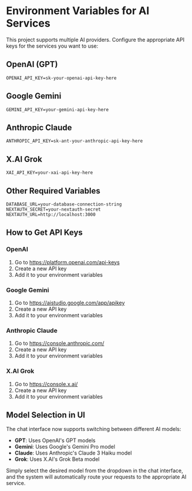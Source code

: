 # Environment Variables for AI Services

This project supports multiple AI providers. Configure the appropriate API keys for the services you want to use:

## OpenAI (GPT)
```
OPENAI_API_KEY=sk-your-openai-api-key-here
```

## Google Gemini
```
GEMINI_API_KEY=your-gemini-api-key-here
```

## Anthropic Claude
```
ANTHROPIC_API_KEY=sk-ant-your-anthropic-api-key-here
```

## X.AI Grok
```
XAI_API_KEY=your-xai-api-key-here
```

## Other Required Variables
```
DATABASE_URL=your-database-connection-string
NEXTAUTH_SECRET=your-nextauth-secret
NEXTAUTH_URL=http://localhost:3000
```

## How to Get API Keys

### OpenAI
1. Go to https://platform.openai.com/api-keys
2. Create a new API key
3. Add it to your environment variables

### Google Gemini
1. Go to https://aistudio.google.com/app/apikey
2. Create a new API key
3. Add it to your environment variables

### Anthropic Claude
1. Go to https://console.anthropic.com/
2. Create a new API key
3. Add it to your environment variables

### X.AI Grok
1. Go to https://console.x.ai/
2. Create a new API key
3. Add it to your environment variables

## Model Selection in UI

The chat interface now supports switching between different AI models:
- **GPT**: Uses OpenAI's GPT models
- **Gemini**: Uses Google's Gemini Pro model
- **Claude**: Uses Anthropic's Claude 3 Haiku model
- **Grok**: Uses X.AI's Grok Beta model

Simply select the desired model from the dropdown in the chat interface, and the system will automatically route your requests to the appropriate AI service.